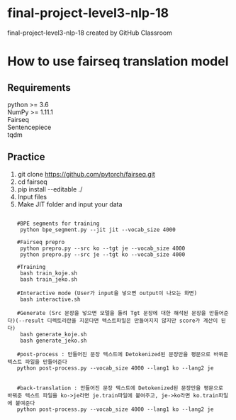 # final-project-level3-nlp-18
final-project-level3-nlp-18 created by GitHub Classroom


# How to use fairseq translation model

## Requirements 
  python >= 3.6  
  NumPy >= 1.11.1  
  Fairseq   
  Sentencepiece   
  tqdm   
## Practice
  1. git clone https://github.com/pytorch/fairseq.git
  2. cd fairseq
  3. pip install --editable ./  
  4. Input files 
  5. Make JIT folder and input your data

   <pre><code>
   #BPE segments for training
    python bpe_segment.py --jit jit --vocab_size 4000
    
   #Fairseq prepro
    python prepro.py --src ko --tgt je --vocab_size 4000
    python prepro.py --src je --tgt ko --vocab_size 4000
    
   #Training
    bash train_koje.sh
    bash train_jeko.sh
    
   #Interactive mode (User가 input을 넣으면 output이 나오는 화면)
    bash interactive.sh
    
   #Generate (Src 문장을 넣으면 모델을 돌려 Tgt 문장에 대한 해석된 문장을 만들어준다)(--result 디렉토리란을 지운다면 텍스트파일은 만들어지지 않지만 score가 계산이 된다)
    bash generate_koje.sh
    bash generate_jeko.sh
    
   #post-process : 만들어진 문장 텍스트에 Detokenized된 문장만을 평문으로 바꿔준 텍스트 파일을 만들어준다
   python post-process.py --vocab_size 4000 --lang1 ko --lang2 je
   
   <BackTranslation이란? source 언어로 만들어진 tgt 번역본을 >
   #back-translation : 만들어진 문장 텍스트에 Detokenized된 문장만을 평문으로 바꿔준 텍스트 파일을 ko->je라면 je.train파일에 붙여주고, je->ko라면 ko.train파일에 붙여준다
   python post-process.py --vocab_size 4000 --lang1 ko --lang2 je
    
  </pre></code>
